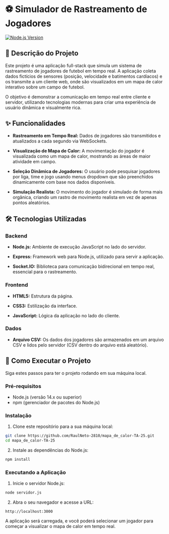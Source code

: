 # ⚽ Simulador de Rastreamento de Jogadores

[![Node.js Version](https://img.shields.io/badge/node-%3E%3D14.x-brightgreen.svg)](https://nodejs.org/)

## 📄 Descrição do Projeto
Este projeto é uma aplicação full-stack que simula um sistema de rastreamento de jogadores de futebol em tempo real. A aplicação coleta dados fictícios de sensores (posição, velocidade e batimentos cardíacos) e os transmite a um cliente web, onde são visualizados em um mapa de calor interativo sobre um campo de futebol.

O objetivo é demonstrar a comunicação em tempo real entre cliente e servidor, utilizando tecnologias modernas para criar uma experiência de usuário dinâmica e visualmente rica.

## ✨ Funcionalidades
- **Rastreamento em Tempo Real:** Dados de jogadores são transmitidos e atualizados a cada segundo via WebSockets.

- **Visualização de Mapa de Calor:** A movimentação do jogador é visualizada como um mapa de calor, mostrando as áreas de maior atividade em campo.

- **Seleção Dinâmica de Jogadores:** O usuário pode pesquisar jogadores por liga, time e jogo usando menus dropdown que são preenchidos dinamicamente com base nos dados disponíveis.

- **Simulação Realista:** O movimento do jogador é simulado de forma mais orgânica, criando um rastro de movimento realista em vez de apenas pontos aleatórios.

## 🛠️ Tecnologias Utilizadas

### Backend

- **Node.js:** Ambiente de execução JavaScript no lado do servidor.

- **Express:** Framework web para Node.js, utilizado para servir a aplicação.

- **Socket.IO:** Biblioteca para comunicação bidirecional em tempo real, essencial para o rastreamento.

### Frontend

- **HTML5:** Estrutura da página.

- **CSS3:** Estilização da interface.

- **JavaScript:** Lógica da aplicação no lado do cliente.

### Dados

- **Arquivo CSV:** Os dados dos jogadores são armazenados em um arquivo CSV e lidos pelo servidor (CSV dentro do arquivo está aleatório).

## 🚀 Como Executar o Projeto
Siga estes passos para ter o projeto rodando em sua máquina local.

### Pré-requisitos
- Node.js (versão 14.x ou superior)
- npm (gerenciador de pacotes do Node.js)

### Instalação

1. Clone este repositório para a sua máquina local:

```bash
git clone https://github.com/RaulNeto-2810/mapa_de_calor-TA-25.git
cd mapa_de_calor-TA-25
```
2. Instale as dependências do Node.js:

```bash
npm install
```

### Executando a Aplicação

1. Inicie o servidor Node.js:

```bash
node servidor.js
```
2. Abra o seu navegador e acesse a URL:

```
http://localhost:3000
```

A aplicação será carregada, e você poderá selecionar um jogador para começar a visualizar o mapa de calor em tempo real.